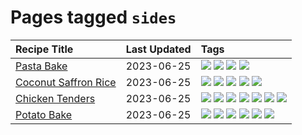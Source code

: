 # Pages tagged `sides`

|Recipe Title|Last Updated|Tags
|:---|:---|:---|
|[Pasta Bake](../recipes/pastabake.md)|2023-06-25|[![](https://img.shields.io/badge/tag-baked-6685b7)](../tags/baked.md) [![](https://img.shields.io/badge/tag-beef-b6c680)](../tags/beef.md) [![](https://img.shields.io/badge/tag-pasta-acbc2f)](../tags/pasta.md) [![](https://img.shields.io/badge/tag-sides-e4f90)](../tags/sides.md)|
|[Coconut Saffron Rice](../recipes/coconutsaffronrice.md)|2023-06-25|[![](https://img.shields.io/badge/tag-Thai-6984a1)](../tags/Thai.md) [![](https://img.shields.io/badge/tag-expensive-bb15fd)](../tags/expensive.md) [![](https://img.shields.io/badge/tag-rice-f6b493)](../tags/rice.md) [![](https://img.shields.io/badge/tag-sides-e4f90)](../tags/sides.md) [![](https://img.shields.io/badge/tag-stovetop-eadebe)](../tags/stovetop.md)|
|[Chicken Tenders](../recipes/chickentenders.md)|2023-06-25|[![](https://img.shields.io/badge/tag-airfryer-13fda6)](../tags/airfryer.md) [![](https://img.shields.io/badge/tag-amazing-9fef19)](../tags/amazing.md) [![](https://img.shields.io/badge/tag-battered-f05668)](../tags/battered.md) [![](https://img.shields.io/badge/tag-chicken-b7439e)](../tags/chicken.md) [![](https://img.shields.io/badge/tag-crumbed-d4602a)](../tags/crumbed.md) [![](https://img.shields.io/badge/tag-messy-427cd)](../tags/messy.md) [![](https://img.shields.io/badge/tag-sides-e4f90)](../tags/sides.md)|
|[Potato Bake](../recipes/potatobake.md)|2023-06-25|[![](https://img.shields.io/badge/tag-baked-6685b7)](../tags/baked.md) [![](https://img.shields.io/badge/tag-cheesey-10cdd6)](../tags/cheesey.md) [![](https://img.shields.io/badge/tag-dairy-8f457a)](../tags/dairy.md) [![](https://img.shields.io/badge/tag-potato-1754e4)](../tags/potato.md) [![](https://img.shields.io/badge/tag-savoury-208450)](../tags/savoury.md) [![](https://img.shields.io/badge/tag-sides-e4f90)](../tags/sides.md)|